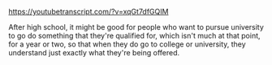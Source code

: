 https://youtubetranscript.com/?v=xqGt7dfGQIM

 After high school, it might be good for people who want to pursue university to go do something that they're qualified for, which isn't much at that point, for a year or two, so that when they do go to college or university, they understand just exactly what they're being offered.